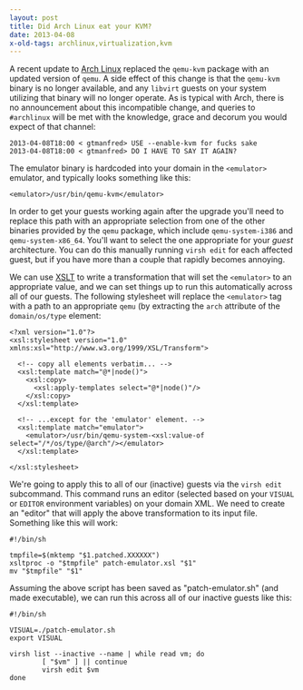 ```yaml
---
layout: post
title: Did Arch Linux eat your KVM?
date: 2013-04-08
x-old-tags: archlinux,virtualization,kvm
---
```


A recent update to [Arch Linux][] replaced the `qemu-kvm` package with
an updated version of `qemu`.  A side effect of this change is that
the `qemu-kvm` binary is no longer available, and any `libvirt` guests
on your system utilizing that binary will no longer operate.  As is
typical with Arch, there is no announcement about this incompatible
change, and queries to `#archlinux` will be met with the knowledge,
grace and decorum you would expect of that channel:

    2013-04-08T18:00 < gtmanfred> USE --enable-kvm for fucks sake
    2013-04-08T18:00 < gtmanfred> DO I HAVE TO SAY IT AGAIN?

The emulator binary is hardcoded into your domain in the `<emulator>`
emulator, and typically looks something like this:

    <emulator>/usr/bin/qemu-kvm</emulator>
 
In order to get your guests working again after the upgrade you'll
need to replace this path with an appropriate selection from one of
the other binaries provided by the `qemu` package, which include
`qemu-system-i386` and `qemu-system-x86_64`.  You'll want to select
the one appropriate for your *guest* architecture.  You can do this
manually running `virsh edit` for each affected guest, but if you have
more than a couple that rapidly becomes annoying.

We can use [XSLT][] to write a transformation that will set the
`<emulator>` to an appropriate value, and we can set things up to run
this automatically across all of our guests.  The following stylesheet
will replace the `<emulator>` tag with a path to an appropriate `qemu` (by 
extracting the `arch` attribute of the `domain/os/type` element:

    <?xml version="1.0"?>
    <xsl:stylesheet version="1.0" xmlns:xsl="http://www.w3.org/1999/XSL/Transform">

      <!-- copy all elements verbatim... -->
      <xsl:template match="@*|node()">
        <xsl:copy>
          <xsl:apply-templates select="@*|node()"/>
        </xsl:copy>
      </xsl:template>

      <!-- ...except for the 'emulator' element. -->
      <xsl:template match="emulator">
        <emulator>/usr/bin/qemu-system-<xsl:value-of select="/*/os/type/@arch"/></emulator>
      </xsl:template>

    </xsl:stylesheet>

We're going to apply this to all of our (inactive) guests via the
`virsh edit` subcommand.  This command runs an editor (selected based
on your `VISUAL` or `EDITOR` environment variables) on your domain
XML.  We need to create an "editor" that will apply the above
transformation to its input file.  Something like this will work:

    #!/bin/sh

    tmpfile=$(mktemp "$1.patched.XXXXXX")
    xsltproc -o "$tmpfile" patch-emulator.xsl "$1"
    mv "$tmpfile" "$1"

Assuming the above script has been saved as "patch-emulator.sh" (and
made executable), we can run this across all of our inactive guests
like this:

    #!/bin/sh

    VISUAL=./patch-emulator.sh
    export VISUAL

    virsh list --inactive --name | while read vm; do
            [ "$vm" ] || continue
            virsh edit $vm
    done

[arch linux]: https://www.archlinux.org/
[xslt]: https://en.wikipedia.org/wiki/XSLT

